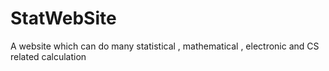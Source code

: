 # StatWebSite
A website which can do many statistical , mathematical , electronic and CS related calculation
